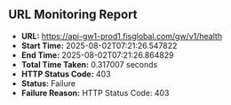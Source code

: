 ## URL Monitoring Report

- **URL:** https://api-gw1-prod1.fisglobal.com/gw/v1/health
- **Start Time:** 2025-08-02T07:21:26.547822
- **End Time:** 2025-08-02T07:21:26.864829
- **Total Time Taken:** 0.317007 seconds
- **HTTP Status Code:** 403
- **Status:** Failure
- **Failure Reason:** HTTP Status Code: 403
